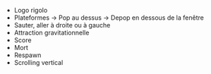 - Logo rigolo
- Plateformes
	-> Pop au dessus
	-> Depop en dessous de la fenêtre
- Sauter, aller à droite ou à gauche
- Attraction gravitationnelle
- Score
- Mort
- Respawn
- Scrolling vertical
